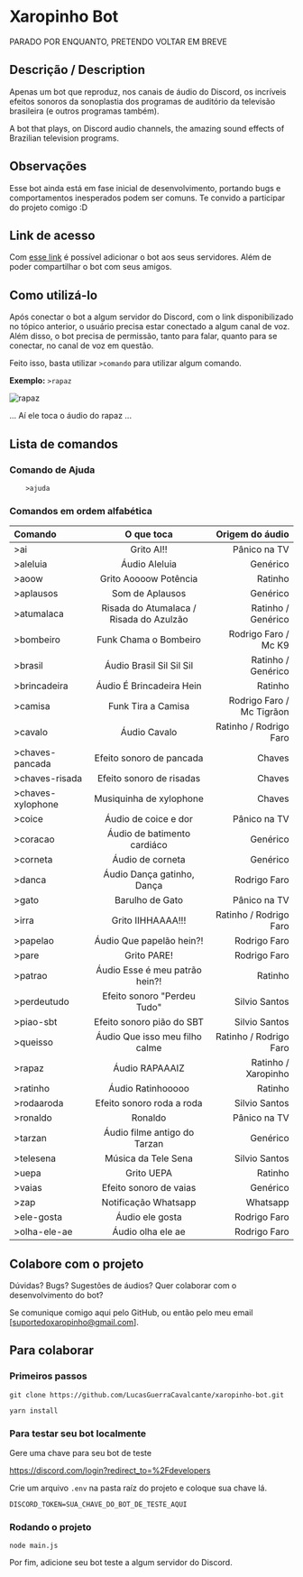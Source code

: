 # Xaropinho Bot

PARADO POR ENQUANTO, PRETENDO VOLTAR EM BREVE

## Descrição / Description

Apenas um bot que reproduz, nos canais de áudio do Discord, os incríveis efeitos sonoros da sonoplastia dos programas de auditório da televisão brasileira (e outros programas também).

A bot that plays, on Discord audio channels, the amazing sound effects of Brazilian television programs.

## Observações

Esse bot ainda está em fase inicial de desenvolvimento, portando bugs e comportamentos inesperados podem ser comuns. 
Te convido a participar do projeto comigo :D

## Link de acesso

Com [esse link](https://discord.com/api/oauth2/authorize?client_id=801642174093590538&permissions=3665472&scope=bot) é possível adicionar o bot aos seus servidores. Além de poder compartilhar o bot com seus amigos.

## Como utilizá-lo

Após conectar o bot a algum servidor do Discord, com o link disponibilizado no tópico anterior, o usuário precisa estar conectado a algum canal de voz. Além disso, o bot precisa de permissão, tanto para falar, quanto para se conectar, no canal de voz em questão.

Feito isso, basta utilizar ```>comando``` para utilizar algum comando. 

**Exemplo:** ```>rapaz```

![rapaz](https://i.imgur.com/WOLZZZ4.png)

... Aí ele toca o áudio do rapaz ... 

## Lista de comandos

### Comando de Ajuda

```
    >ajuda
```

### Comandos em ordem alfabética

| Comando      | O que toca    | Origem do áudio    |
| :------------- | :----------: | -----------: |
|  >ai | Grito AI!!   | Pânico na TV   |
|  >aleluia | Áudio Aleluia   | Genérico    |
|  >aoow | Grito Aoooow Potência   | Ratinho   |
|  >aplausos | Som de Aplausos  | Genérico    |
|  >atumalaca | Risada do Atumalaca / Risada do Azulzão   | Ratinho / Genérico    |
|  >bombeiro | Funk Chama o Bombeiro   | Rodrigo Faro / Mc K9    |
|  >brasil | Áudio Brasil Sil Sil Sil  | Ratinho / Genérico    |
|  >brincadeira | Áudio É Brincadeira Hein   | Ratinho    |
|  >camisa | Funk Tira a Camisa   | Rodrigo Faro / Mc Tigrãon    |
|  >cavalo | Áudio Cavalo   | Ratinho / Rodrigo Faro    |
|  >chaves-pancada | Efeito sonoro de pancada   | Chaves    |
|  >chaves-risada | Efeito sonoro de risadas   | Chaves    |
|  >chaves-xylophone | Musiquinha de xylophone   | Chaves    |
|  >coice | Áudio de coice e dor   | Pânico na TV    |
|  >coracao | Áudio de batimento cardiáco  | Genérico    |
|  >corneta | Áudio de corneta   | Genérico   |
|  >danca |  Áudio Dança gatinho, Dança   | Rodrigo Faro    |
|  >gato | Barulho de Gato   | Pânico na TV   |
|  >irra | Grito IIHHAAAA!!!   | Ratinho / Rodrigo Faro    |
|  >papelao | Áudio Que papelão hein?!   | Rodrigo Faro    |
|  >pare | Grito PARE!   | Rodrigo Faro    |
|  >patrao | Áudio Esse é meu patrão hein?!   | Ratinho   |
|  >perdeutudo | Efeito sonoro "Perdeu Tudo"   | Silvio Santos    |
|  >piao-sbt  | Efeito sonoro pião do SBT   | Silvio Santos    |
|  >queisso | Áudio Que isso meu filho calme   | Ratinho / Rodrigo Faro    |
|  >rapaz | Áudio RAPAAAIZ | Ratinho / Xaropinho  |
|  >ratinho | Áudio Ratinhooooo | Ratinho    |
|  >rodaaroda | Efeito sonoro roda a roda  | Silvio Santos    |
|  >ronaldo | Ronaldo   | Pânico na TV    |
|  >tarzan | Áudio filme antigo do Tarzan   | Genérico   |
|  >telesena | Música da Tele Sena   | Silvio Santos   |
|  >uepa | Grito UEPA   | Ratinho    |
|  >vaias | Efeito sonoro de vaias   | Genérico    |
|  >zap | Notificação Whatsapp   | Whatsapp    |
|  >ele-gosta | Áudio ele gosta   | Rodrigo Faro     |
|  >olha-ele-ae | Áudio olha ele ae  | Rodrigo Faro     |

## Colabore com o projeto

Dúvidas?
Bugs?
Sugestões de áudios?
Quer colaborar com o desenvolvimento do bot?

Se comunique comigo aqui pelo GitHub, ou então pelo meu email [suportedoxaropinho@gmail.com].

## Para colaborar

### Primeiros passos

```
git clone https://github.com/LucasGuerraCavalcante/xaropinho-bot.git
```

```
yarn install
```

### Para testar seu bot localmente

Gere uma chave para seu bot de teste

https://discord.com/login?redirect_to=%2Fdevelopers

Crie um arquivo ```.env``` na pasta raíz do projeto e coloque sua chave lá.

```
DISCORD_TOKEN=SUA_CHAVE_DO_BOT_DE_TESTE_AQUI
```

### Rodando o projeto

```
node main.js
```

Por fim, adicione seu bot teste a algum servidor do Discord.
